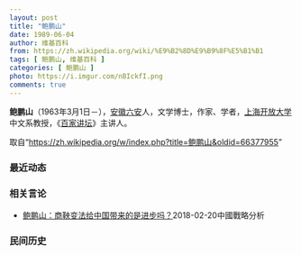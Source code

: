 ```yaml
---
layout: post
title: "鲍鹏山"
date: 1989-06-04
author: 维基百科
from: https://zh.wikipedia.org/wiki/%E9%B2%8D%E9%B9%8F%E5%B1%B1
tags: [ 鲍鹏山, 维基百科 ]
categories: [ 鲍鹏山 ]
photo: https://i.imgur.com/nBIckfI.png
comments: true
---
```

<div class="mw-parser-output">
<p><b>鲍鹏山</b>（1963年3月1日<span class="useeditintro" title="Template:BLP editintro">－</span>），<a href="/wiki/%E5%AE%89%E5%BE%BD" class="mw-redirect" title="安徽">安徽</a><a href="/wiki/%E5%85%AD%E5%AE%89" class="mw-redirect" title="六安">六安</a>人，文学博士，作家、学者，<a href="/wiki/%E4%B8%8A%E6%B5%B7%E5%BC%80%E6%94%BE%E5%A4%A7%E5%AD%A6" title="上海开放大学">上海开放大学</a>中文系教授，《<a href="/wiki/%E7%99%BE%E5%AE%B6%E8%AE%B2%E5%9D%9B" title="百家讲坛">百家讲坛</a>》主讲人。
</p>
</div><noscript><img src="//zh.wikipedia.org/wiki/Special:CentralAutoLogin/start?type=1x1" alt="" title="" width="1" height="1" style="border: none; position: absolute;"></noscript>
<div class="printfooter">取自“<a dir="ltr" href="https://zh.wikipedia.org/w/index.php?title=鲍鹏山&amp;oldid=66377955">https://zh.wikipedia.org/w/index.php?title=鲍鹏山&amp;oldid=66377955</a>”</div><div id="recent-news"><h3>最近动态</h3><ul></ul></div><div id="open-opinion"><h3>相关言论</h3><ul><li><a href="https://nodebe4.github.io/opinion/2018-02-20/%E9%B2%8D%E9%B9%8F%E5%B1%B1-%E5%95%86%E9%9E%85%E5%8F%98%E6%B3%95%E7%BB%99%E4%B8%AD%E5%9B%BD%E5%B8%A6%E6%9D%A5%E7%9A%84%E6%98%AF%E8%BF%9B%E6%AD%A5%E5%90%97/" title="鲍鹏山">鲍鹏山：商鞅变法给中国带来的是进步吗？</a><time>2018-02-20</time><a class="tag">中國戰略分析</a></li>
</ul></div><div id="mjls-record"><h3>民间历史</h3><ul></ul></div>